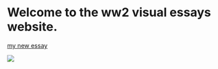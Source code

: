 # Welcome to the ww2 visual essays website.


[my new essay](https://jamesjj1979.github.io/page-1)



<a href="https://juncture-digital.org"><img src="https://juncture-digital.org/images/ve-button.png"></a>
